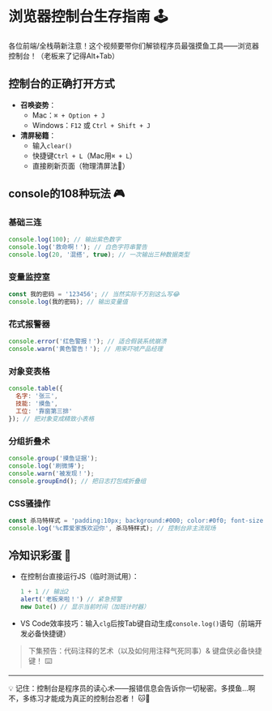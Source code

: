# 浏览器控制台生存指南 🕹️

各位前端/全栈萌新注意！这个视频要带你们解锁程序员最强摸鱼工具——浏览器控制台！（老板来了记得Alt+Tab）

## 控制台的正确打开方式
- **召唤姿势**：
  - Mac：`⌘ + Option + J` 
  - Windows：`F12` 或 `Ctrl + Shift + J`
- **清屏秘籍**：
  - 输入`clear()` 
  - 快捷键`Ctrl + L`（Mac用`⌘ + L`）
  - 直接刷新页面（物理清屏法🌚）

## console的108种玩法 🎮
### 基础三连
```javascript
console.log(100); // 输出紫色数字
console.log('救命啊！'); // 白色字符串警告
console.log(20, '混搭', true); // 一次输出三种数据类型
```

### 变量监控室
```javascript
const 我的密码 = '123456'; // 当然实际千万别这么写😂
console.log(我的密码); // 输出变量值
```

### 花式报警器
```javascript
console.error('红色警报！'); // 适合假装系统崩溃
console.warn('黄色警告！'); // 用来吓唬产品经理
```

### 对象变表格
```javascript
console.table({
  名字: '张三', 
  技能: '摸鱼',
  工位: '靠窗第三排'
}); // 把对象变成精致小表格
```

### 分组折叠术
```javascript
console.group('摸鱼证据');
console.log('刷微博');
console.warn('被发现！');
console.groupEnd(); // 把日志打包成折叠组
```

### CSS骚操作
```javascript
const 杀马特样式 = 'padding:10px; background:#000; color:#0f0; font-size:20px;';
console.log('%c葬爱家族欢迎你', 杀马特样式); // 控制台非主流现场
```

## 冷知识彩蛋 🥚
- 在控制台直接运行JS（临时测试用）：
  ```javascript
  1 + 1 // 输出2
  alert('老板来啦！') // 紧急预警
  new Date() // 显示当前时间（加班计时器）
  ```
- VS Code效率技巧：输入`clg`后按Tab键自动生成`console.log()`语句（前端开发必备快捷键）

> 下集预告：代码注释的艺术（以及如何用注释气死同事）& 键盘侠必备快捷键！ ⌨️

---

💡 记住：控制台是程序员的读心术——报错信息会告诉你一切秘密。多摸鱼...啊不，多练习才能成为真正的控制台忍者！ 🐱👤
